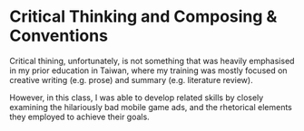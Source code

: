 # Critical Thinking and Composing & Conventions

Critical thining, unfortunately, is not something that was heavily emphasised in my prior education in Taiwan, where my training was mostly focused on creative writing (e.g. prose) and summary (e.g. literature review).

However, in this class, I was able to develop related skills by closely examining the hilariously bad mobile game ads, and the rhetorical elements they employed to achieve their goals.
